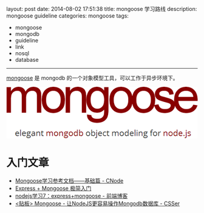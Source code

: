 layout: post
date: 2014-08-02 17:51:38
title: mongoose 学习路线
description: mongoose guideline
categories: mongoose
tags:
- mongoose
- mongodb
- guideline
- link
- nosql
- database
---
[mongoose](http://mongoosejs.com/) 是 mongodb 的一个对象模型工具，可以工作于异步环境下。

![mongoose](/img/2014-08-02-mongoose-guideline-001.png)

# 入门文章

* [Mongoose学习参考文档——基础篇 - CNode](http://cnodejs.org/topic/504b4924e2b84515770103dd) 
* [Express + Mongoose 极简入门](http://freewind.me/blog/20120507/891.html)
* [nodejs学习7：express+mongoose - 前端博客](http://qianduanblog.com/post/nodejs-learning-7-express-mongoose.html)
* [<贴板> Mongoose - 让NodeJS更容易操作Mongodb数据库 - CSSer](http://www.csser.com/board/4f3f516e38a5ebc9780004fe)
